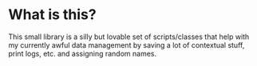 # What is this?

This small library is a silly but lovable set of scripts/classes that help with my currently awful data management by saving a lot of contextual stuff, print logs, etc. and assigning random names.